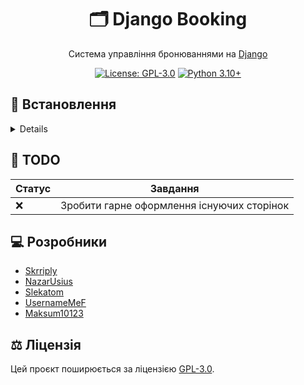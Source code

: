 <div align="center">

# 🗂️ Django Booking

Система управління бронюваннями на [Django](https://www.djangoproject.com/)

[![License: GPL-3.0](https://img.shields.io/badge/License-GPL--3.0-blue.svg)](https://github.com/Skrriply/django-booking/blob/main/LICENSE)
[![Python 3.10+](https://img.shields.io/badge/Python-3.10+-blue.svg)](https://www.python.org/downloads/)

</div>

## 🚀 Встановлення

<details>

### 1. Встановлення Python та Git

Встановіть [Python](https://www.python.org/downloads/) версії 3.10 або новіше та [Git](https://git-scm.com/)

### 2. Завантаження репозиторію

Клонуйте цей репозиторій за допомогою Git

```bash
git clone https://github.com/Skrriply/django-booking.git
```

### 3. Встановлення необхідних залежностей

```bash
cd django-booking
python -m pip install -r requirements.txt
```

### 4. Запуск застосунку

```bash
python booking_system\manage.py runserver
```

</details>

## 📝 TODO

| Статус | Завдання                                   |
| ------ | ------------------------------------------ |
| ❌     | Зробити гарне оформлення існуючих сторінок |

## 💻 Розробники

- [Skrriply](https://github.com/Skrriply)
- [NazarUsius](https://github.com/NazarUsius)
- [Slekatom](https://github.com/Slekatom)
- [UsernameMeF](https://github.com/UsernameMeF)
- [Maksum10123](https://github.com/Maksum10123)

## ⚖️ Ліцензія

Цей проєкт поширюється за ліцензією [GPL-3.0](https://github.com/Skrriply/django-booking/blob/main/LICENSE).
